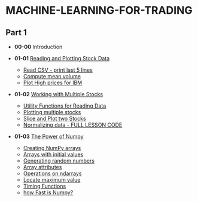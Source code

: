 # MACHINE-LEARNING-FOR-TRADING

## Part 1

 - **00-00** Introduction

 - **01-01** [Reading and Plotting Stock Data](https://github.com/369geofreeman/MACHINE-LEARNING-FOR-TRADING/tree/main/part1/01-01-Reading_and_plotting_stock_data)
	* [Read CSV - print last 5 lines](https://github.com/369geofreeman/MACHINE-LEARNING-FOR-TRADING/blob/main/part1/01-01-Reading_and_plotting_stock_data/read_csv.py)
	* [Compute mean volume](https://github.com/369geofreeman/MACHINE-LEARNING-FOR-TRADING/blob/main/part1/01-01-Reading_and_plotting_stock_data/compute_mean_volume.py)
	* [Plot High prices for IBM](https://github.com/369geofreeman/MACHINE-LEARNING-FOR-TRADING/blob/main/part1/01-01-Reading_and_plotting_stock_data/Plot_High_prices_for_IBM.py)

 - **01-02** [Working with Multiple Stocks](https://github.com/369geofreeman/MACHINE-LEARNING-FOR-TRADING/tree/main/part1/01-02-Working_with_multiple_stocks)
	* [Utility Functions for Reading Data](https://github.com/369geofreeman/MACHINE-LEARNING-FOR-TRADING/blob/main/part1/01-02-Working_with_multiple_stocks/Utility_functions_for_reading_data.py)
	* [Plotting multiple stocks](https://github.com/369geofreeman/MACHINE-LEARNING-FOR-TRADING/blob/main/part1/01-02-Working_with_multiple_stocks/Plotting-multiple-stocks.py)
	* [Slice and Plot two Stocks](https://github.com/369geofreeman/MACHINE-LEARNING-FOR-TRADING/blob/main/part1/01-02-Working_with_multiple_stocks/slice-and-plot-two-stocks.py)
	* [Normalizing data - FULL LESSON CODE](https://github.com/369geofreeman/MACHINE-LEARNING-FOR-TRADING/blob/main/part1/01-02-Working_with_multiple_stocks/Normalizing.py)

 - **01-03** [The Power of Numpy](https://github.com/369geofreeman/MACHINE-LEARNING-FOR-TRADING/tree/main/part1/01-03-The-Power-of-NumPy)
	* [Creating NumPy arrays](https://github.com/369geofreeman/MACHINE-LEARNING-FOR-TRADING/blob/main/part1/01-03-The-Power-of-NumPy/Creating-NumPy-arrays.py)
	* [Arrays with initial values](https://github.com/369geofreeman/MACHINE-LEARNING-FOR-TRADING/blob/main/part1/01-03-The-Power-of-NumPy/Arrays-with-initial-values.py)
	* [Generating random numbers](https://github.com/369geofreeman/MACHINE-LEARNING-FOR-TRADING/blob/main/part1/01-03-The-Power-of-NumPy/Generating-random-numbers.py)
	* [Array attributes](https://github.com/369geofreeman/MACHINE-LEARNING-FOR-TRADING/blob/main/part1/01-03-The-Power-of-NumPy/array-attributes.py)
	* [Operations on ndarrays](https://github.com/369geofreeman/MACHINE-LEARNING-FOR-TRADING/blob/main/part1/01-03-The-Power-of-NumPy/operations.py)
	* [Locate maximum value](https://github.com/369geofreeman/MACHINE-LEARNING-FOR-TRADING/blob/main/part1/01-03-The-Power-of-NumPy/max_value.py)
	* [Timing Functions](https://github.com/369geofreeman/MACHINE-LEARNING-FOR-TRADING/blob/main/part1/01-03-The-Power-of-NumPy/time_func.py)
	* [how Fast is Numpy?](https://github.com/369geofreeman/MACHINE-LEARNING-FOR-TRADING/blob/main/part1/01-03-The-Power-of-NumPy/how-fast-is-numpy.py)
	






